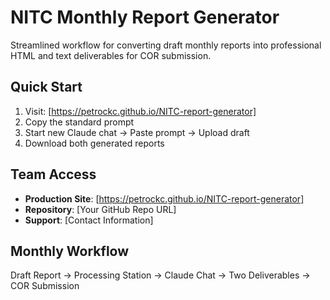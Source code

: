 # NITC Monthly Report Generator

Streamlined workflow for converting draft monthly reports into professional HTML and text deliverables for COR submission.

## Quick Start
1. Visit: [https://petrockc.github.io/NITC-report-generator]
2. Copy the standard prompt
3. Start new Claude chat → Paste prompt → Upload draft
4. Download both generated reports

## Team Access
- **Production Site**: [https://petrockc.github.io/NITC-report-generator]
- **Repository**: [Your GitHub Repo URL]
- **Support**: [Contact Information]

## Monthly Workflow
Draft Report → Processing Station → Claude Chat → Two Deliverables → COR Submission
